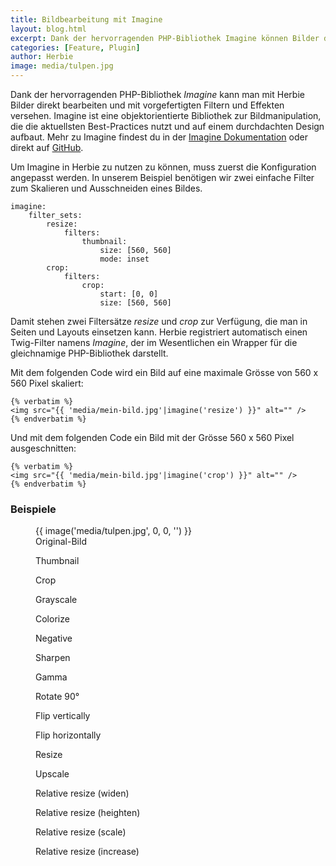 ```yaml
---
title: Bildbearbeitung mit Imagine
layout: blog.html
excerpt: Dank der hervorragenden PHP-Bibliothek Imagine können Bilder direkt bearbeitet und mit vorgefertigten Filtern und Effekten versehen werden. Das zeitaufwändige Erstellen von skalierten Bildern entfällt.
categories: [Feature, Plugin]
author: Herbie
image: media/tulpen.jpg
---
```


Dank der hervorragenden PHP-Bibliothek *Imagine* kann man mit Herbie Bilder
direkt bearbeiten und mit vorgefertigten Filtern und Effekten versehen. Imagine
ist eine objektorientierte Bibliothek zur Bildmanipulation, die die aktuellsten
Best-Practices nutzt und auf einem durchdachten Design aufbaut. Mehr zu Imagine
findest du in der [Imagine Dokumentation][1] oder direkt auf [GitHub][2].

Um Imagine in Herbie zu nutzen zu können, muss zuerst die Konfiguration
angepasst werden. In unserem Beispiel benötigen wir zwei einfache Filter zum
Skalieren und Ausschneiden eines Bildes.

    imagine:
        filter_sets:
            resize:
                filters:
                    thumbnail:
                        size: [560, 560]
                        mode: inset
            crop:
                filters:
                    crop:
                        start: [0, 0]
                        size: [560, 560]

Damit stehen zwei Filtersätze *resize* und *crop* zur Verfügung, die man in
Seiten und Layouts einsetzen kann. Herbie registriert automatisch einen
Twig-Filter namens *Imagine*, der im Wesentlichen ein Wrapper für die
gleichnamige PHP-Bibliothek darstellt.

Mit dem folgenden Code wird ein Bild auf eine maximale Grösse von 560 x 560
Pixel skaliert:

    {% verbatim %}
    <img src="{{ 'media/mein-bild.jpg'|imagine('resize') }}" alt="" />
    {% endverbatim %}

Und mit dem folgenden Code ein Bild mit der Grösse 560 x 560 Pixel
ausgeschnitten:

    {% verbatim %}
    <img src="{{ 'media/mein-bild.jpg'|imagine('crop') }}" alt="" />
    {% endverbatim %}


### Beispiele

<figure>
    {{ image('media/tulpen.jpg', 0, 0, '') }}
    <figcaption>Original-Bild</figcaption>
</figure>

<div class="gallery">
<figure><img src="{{ 'media/tulpen.jpg'|imagine('bsp1') }}" alt="" /><figcaption>Thumbnail</figcaption></figure>
<figure><img src="{{ 'media/tulpen.jpg'|imagine('bsp2') }}" alt="" /><figcaption>Crop</figcaption></figure>
<figure><img src="{{ 'media/tulpen.jpg'|imagine('bsp3') }}" alt="" /><figcaption>Grayscale</figcaption></figure>
<figure><img src="{{ 'media/tulpen.jpg'|imagine('bsp4') }}" alt="" /><figcaption>Colorize</figcaption></figure>
<figure><img src="{{ 'media/tulpen.jpg'|imagine('bsp5') }}" alt="" /><figcaption>Negative</figcaption></figure>
<figure><img src="{{ 'media/tulpen.jpg'|imagine('bsp6') }}" alt="" /><figcaption>Sharpen</figcaption></figure>
<figure><img src="{{ 'media/tulpen.jpg'|imagine('bsp7') }}" alt="" /><figcaption>Gamma</figcaption></figure>
<figure><img src="{{ 'media/tulpen.jpg'|imagine('bsp8') }}" alt="" /><figcaption>Rotate 90°</figcaption></figure>
<figure><img src="{{ 'media/tulpen.jpg'|imagine('bsp9') }}" alt="" /><figcaption>Flip vertically</figcaption></figure>
<figure><img src="{{ 'media/tulpen.jpg'|imagine('bsp10') }}" alt="" /><figcaption>Flip horizontally</figcaption></figure>
<figure><img src="{{ 'media/tulpen.jpg'|imagine('bsp11') }}" alt="" /><figcaption>Resize</figcaption></figure>
<figure><img src="{{ 'media/tulpen.jpg'|imagine('bsp12') }}" alt="" /><figcaption>Upscale</figcaption></figure>
<figure><img src="{{ 'media/tulpen.jpg'|imagine('bsp13') }}" alt="" /><figcaption>Relative resize (widen)</figcaption></figure>
<figure><img src="{{ 'media/tulpen.jpg'|imagine('bsp14') }}" alt="" /><figcaption>Relative resize (heighten)</figcaption></figure>
<figure><img src="{{ 'media/tulpen.jpg'|imagine('bsp15') }}" alt="" /><figcaption>Relative resize (scale)</figcaption></figure>
<figure><img src="{{ 'media/tulpen.jpg'|imagine('bsp16') }}" alt="" /><figcaption>Relative resize (increase)</figcaption></figure>
</div>


[1]: http://imagine.readthedocs.org
[2]: https://github.com/avalanche123/Imagine
